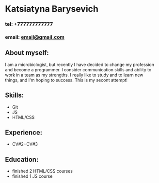 # Katsiatyna Barysevich
### **tel: +777777777777**
### **email: email@gmail.com**
## About myself:
I am a microbiologist, but recently I have decided to change my profession and become a programmer. I consider communication skills and ability to work in a team as my strengths. I really like to study and to learn new things, and I'm hoping to success. This is my secont attempt!
## Skills:
* Git
* JS
* HTML/CSS
## Experience:
* CV#2+CV#3
## Education:
* finished 2 HTML/CSS courses
* finished 1 JS course
